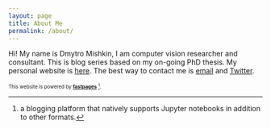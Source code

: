 ```yaml
---
layout: page
title: About Me
permalink: /about/
---
```


Hi! My name is Dmytro Mishkin, I am computer vision researcher and consultant. This is blog series based on my on-going PhD thesis.
My personal website is <a href="http://dmytro.ai">here</a>.
The best way to contact me is <a href="mailto: ducha.aiki@gmail.com">email</a> and <a href="https://twitter.com/ducha_aiki">Twitter</a>.

<sub><sup>This website is powered by **[fastpages](https://github.com/fastai/fastpages)** [^1].</sup></sub>



[^1]:a blogging platform that natively supports Jupyter notebooks in addition to other formats.
